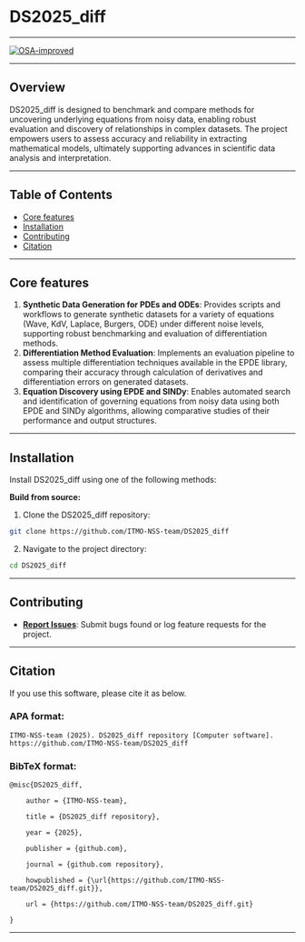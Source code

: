 # DS2025_diff

---

[![OSA-improved](https://img.shields.io/badge/improved%20by-OSA-yellow)](https://github.com/aimclub/OSA)

---

## Overview

DS2025_diff is designed to benchmark and compare methods for uncovering underlying equations from noisy data, enabling robust evaluation and discovery of relationships in complex datasets. The project empowers users to assess accuracy and reliability in extracting mathematical models, ultimately supporting advances in scientific data analysis and interpretation.

---

## Table of Contents

- [Core features](#core-features)
- [Installation](#installation)
- [Contributing](#contributing)
- [Citation](#citation)

---
## Core features

1. **Synthetic Data Generation for PDEs and ODEs**: Provides scripts and workflows to generate synthetic datasets for a variety of equations (Wave, KdV, Laplace, Burgers, ODE) under different noise levels, supporting robust benchmarking and evaluation of differentiation methods.
2. **Differentiation Method Evaluation**: Implements an evaluation pipeline to assess multiple differentiation techniques available in the EPDE library, comparing their accuracy through calculation of derivatives and differentiation errors on generated datasets.
3. **Equation Discovery using EPDE and SINDy**: Enables automated search and identification of governing equations from noisy data using both EPDE and SINDy algorithms, allowing comparative studies of their performance and output structures.

---

## Installation

Install DS2025_diff using one of the following methods:

**Build from source:**

1. Clone the DS2025_diff repository:
```sh
git clone https://github.com/ITMO-NSS-team/DS2025_diff
```

2. Navigate to the project directory:
```sh
cd DS2025_diff
```

---

## Contributing

- **[Report Issues](https://github.com/ITMO-NSS-team/DS2025_diff/issues)**: Submit bugs found or log feature requests for the project.

---

## Citation

If you use this software, please cite it as below.

### APA format:

    ITMO-NSS-team (2025). DS2025_diff repository [Computer software]. https://github.com/ITMO-NSS-team/DS2025_diff

### BibTeX format:

    @misc{DS2025_diff,

        author = {ITMO-NSS-team},

        title = {DS2025_diff repository},

        year = {2025},

        publisher = {github.com},

        journal = {github.com repository},

        howpublished = {\url{https://github.com/ITMO-NSS-team/DS2025_diff.git}},

        url = {https://github.com/ITMO-NSS-team/DS2025_diff.git}

    }

---
